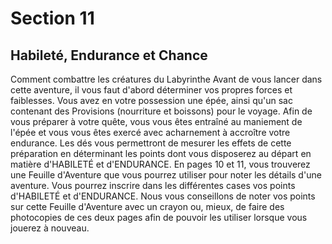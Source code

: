 # Section 11

## Habileté, Endurance et Chance

Comment combattre les créatures du Labyrinthe
Avant de vous lancer dans cette aventure, il vous faut d'abord déterminer vos propres forces et faiblesses. Vous avez en votre possession une épée, ainsi qu'un sac contenant des Provisions (nourriture et boissons) pour le voyage. Afin de vous préparer à votre quête, vous vous êtes entraîné au maniement de l'épée et vous vous êtes exercé avec acharnement à accroître votre endurance.
Les dés vous permettront de mesurer les effets de cette préparation en déterminant les points dont vous disposerez au départ en matière d'HABILETÉ et d'ENDURANCE. En pages 10 et 11, vous trouverez une Feuille d'Aventure que vous pourrez utiliser pour noter les détails d'une aventure. Vous pourrez inscrire dans les différentes cases vos points d'HABILETÉ et d'ENDURANCE.
Nous vous conseillons de noter vos points sur cette Feuille d'Aventure avec un crayon ou, mieux, de faire des photocopies de ces deux pages afin de pouvoir les utiliser lorsque vous jouerez à nouveau.